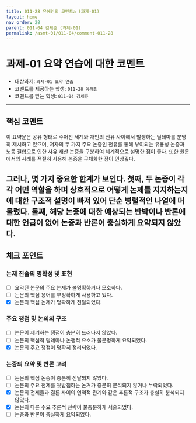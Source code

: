 ```yaml
---
title: 011-28 유혜인의 코멘트a (과제-01) 
layout: home
nav_order: 28
parent: 011-04 김세준 (과제-01)
permalink: /asmt-01/011-04/comment-011-28
---
```


# 과제-01 요약 연습에 대한 코멘트

- 대상과제: `과제-01 요약 연습`
- 코멘트를 제공하는 학생: `011-28 유혜인` 
- 코멘트를 받는 학생: `011-04 김세준` 

---

## 핵심 코멘트

이 요약문은 공유 형태로 주어진 세계와 개인의 전유 사이에서 발생하는 딜레마를 분명히 제시하고 있으며, 저자의 두 가지 주요 논증인 전유를 통해 부여되는 유용성 논증과 노동 결합으로 인한 사유 재산 논증을 구분하여 체계적으로 설명한 점이 좋다. 또한 원문에서의 사례를 적절히 사용해 논증을 구체화한 점이 인상깊다.

그러나, 몇 가지 중요한 한계가 보인다. 첫째, 두 논증이 각각 어떤 역할을 하며 상호적으로 어떻게 논제를 지지하는지에 대한 구조적 설명이 빠져 있어 단순 병렬적인 나열에 머물렀다. 둘째, 해당 논증에 대한 예상되는 반박이나 반론에 대한 언급이 없어 논증과 반론이 충실하게 요약되지 않았다. 
---

## 체크 포인트

### 논제 진술의 명확성 및 표현  
- [ ] 요약된 논문의 주요 논제가 불명확하거나 모호하다.  
- [ ] 논문의 핵심 용어를 부정확하게 사용하고 있다.  
- [x] 논문의 핵심 논제가 명확하게 전달되었다.  

### 주요 쟁점 및 논의의 구조  
- [ ] 논문이 제기하는 쟁점이 충분히 드러나지 않았다.  
- [ ] 논문의 핵심적 딜레마나 논쟁적 요소가 불분명하게 요약되었다.  
- [x] 논문의 주요 쟁점이 명확히 정리되었다.  

### 논증의 요약 및 반론 고려  
- [ ] 논문의 핵심 논증이 충분히 전달되지 않았다.  
- [ ] 논문의 주요 전제를 뒷받침하는 논거가 충분히 분석되지 않거나 누락되었다.  
- [x] 논문의 전제들과 결론 사이의 연역적 관계와 같은 추론적 구조가 충실히 분석되지 않았다.  
- [x] 논문의 다른 주요 추론적 전략이 불충분하게 서술되었다.
- [ ] 논증과 반론이 충실하게 요약되었다. 